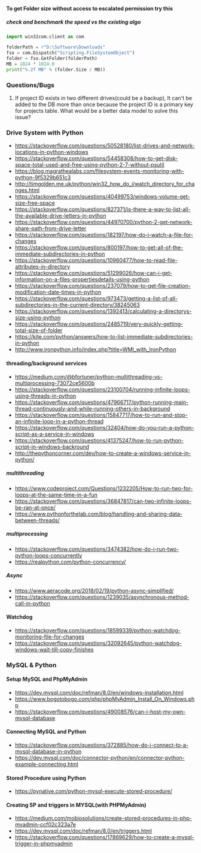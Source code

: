 #### To get Folder size without access to escalated permission try this
##### check and benchmark the speed vs the existing algo
``` python
import win32com.client as com

folderPath = r"D:\Software\Downloads"
fso = com.Dispatch("Scripting.FileSystemObject")
folder = fso.GetFolder(folderPath)
MB = 1024 * 1024.0
print("%.2f MB" % (folder.Size / MB))
```
### Questions/Bugs
1. If project ID exists in two different drives(could be a backup), It can't be added to the DB more than once because the project ID is a primary key for projects table. What would be a better data model to solve this issue?
### Drive System with Python
- https://stackoverflow.com/questions/50528180/list-drives-and-network-locations-in-python-windows
- https://stackoverflow.com/questions/54458308/how-to-get-disk-space-total-used-and-free-using-python-2-7-without-psutil
- https://blog.magrathealabs.com/filesystem-events-monitoring-with-python-9f5329b651c3
- http://timgolden.me.uk/python/win32_how_do_i/watch_directory_for_changes.html
- https://stackoverflow.com/questions/40499753/windows-volume-get-size-free-space
- https://stackoverflow.com/questions/827371/is-there-a-way-to-list-all-the-available-drive-letters-in-python
- https://stackoverflow.com/questions/44970700/python-2-get-network-share-path-from-drive-letter
- https://stackoverflow.com/questions/182197/how-do-i-watch-a-file-for-changes
- https://stackoverflow.com/questions/800197/how-to-get-all-of-the-immediate-subdirectories-in-python
- https://stackoverflow.com/questions/10960477/how-to-read-file-attributes-in-directory
- https://stackoverflow.com/questions/51299026/how-can-i-get-information-on-a-files-propertiesdetails-using-python
- https://stackoverflow.com/questions/237079/how-to-get-file-creation-modification-date-times-in-python
- https://stackoverflow.com/questions/973473/getting-a-list-of-all-subdirectories-in-the-current-directory/38245063
- https://stackoverflow.com/questions/1392413/calculating-a-directorys-size-using-python
- https://stackoverflow.com/questions/2485719/very-quickly-getting-total-size-of-folder
- https://kite.com/python/answers/how-to-list-immediate-subdirectories-in-python
- http://www.ironpython.info/index.php?title=WMI_with_IronPython
#### threading/background services
- https://medium.com/@bfortuner/python-multithreading-vs-multiprocessing-73072ce5600b
- https://stackoverflow.com/questions/23100704/running-infinite-loops-using-threads-in-python
- https://stackoverflow.com/questions/47966717/python-running-main-thread-continuously-and-while-running-others-in-background
- https://stackoverflow.com/questions/15847717/how-to-run-and-stop-an-infinite-loop-in-a-python-thread
- https://stackoverflow.com/questions/32404/how-do-you-run-a-python-script-as-a-service-in-windows
- https://stackoverflow.com/questions/41375247/how-to-run-python-script-in-windows-backround
- http://thepythoncorner.com/dev/how-to-create-a-windows-service-in-python/
##### multithreading
- https://www.codeproject.com/Questions/1232205/How-to-run-two-for-loops-at-the-same-time-in-a-fun
- https://stackoverflow.com/questions/36847817/can-two-infinite-loops-be-ran-at-once/
- https://www.pythonforthelab.com/blog/handling-and-sharing-data-between-threads/
##### multiprocessing
- https://stackoverflow.com/questions/3474382/how-do-i-run-two-python-loops-concurrently
- https://realpython.com/python-concurrency/
##### Async
- https://www.aeracode.org/2018/02/19/python-async-simplified/
- https://stackoverflow.com/questions/1239035/asynchronous-method-call-in-python
#### Watchdog
- https://stackoverflow.com/questions/18599339/python-watchdog-monitoring-file-for-changes
- https://stackoverflow.com/questions/32092645/python-watchdog-windows-wait-till-copy-finishes

### MySQL & Python
 #### Setup MySQL and PhpMyAdmin
- https://dev.mysql.com/doc/refman/8.0/en/windows-installation.html
- https://www.bogotobogo.com/php/phpMyAdmin_Install_On_Windows.php
- https://stackoverflow.com/questions/49008576/can-i-host-my-own-mysql-database
 #### Connecting MySQL and Python
- https://stackoverflow.com/questions/372885/how-do-i-connect-to-a-mysql-database-in-python
- https://dev.mysql.com/doc/connector-python/en/connector-python-example-connecting.html
 #### Stored Procedure using Python
- https://pynative.com/python-mysql-execute-stored-procedure/
 #### Creating SP and triggers in MYSQL(with PHPMyAdmin)
- https://medium.com/mobiosolutions/create-stored-procedures-in-php-myadmin-ccf02c323a7e 
- https://dev.mysql.com/doc/refman/8.0/en/triggers.html
- https://stackoverflow.com/questions/17869629/how-to-create-a-mysql-trigger-in-phpmyadmin
